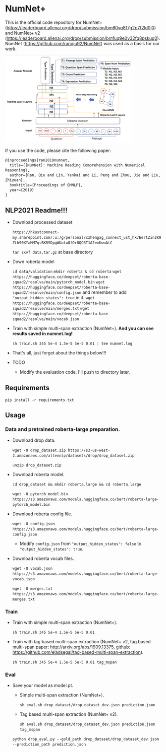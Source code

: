 # NumNet+

This is the official code repository for NumNet+ (https://leaderboard.allenai.org/drop/submission/bm60vq8f7g2p7t2ld0j0) and NumNet+ v2 (https://leaderboard.allenai.org/drop/submission/bmfuq9e0v32fq8pskug0).
NumNet (https://github.com/ranqiu92/NumNet) was used as a basis for our work.

<img src="numnet_plus_pic.png" alt="Framework" style="zoom:40%;" />

If you use the code, please cite the following paper:

```
@inproceedings{ran2019numnet,
  title={{NumNet}: Machine Reading Comprehension with Numerical Reasoning},
  author={Ran, Qiu and Lin, Yankai and Li, Peng and Zhou, Jie and Liu, Zhiyuan},
  booktitle={Proceedings of EMNLP},
  year={2019}
}
```

## NLP2021 Readme!!!

- Download processed dataset
  
  `https://hkustconnect-my.sharepoint.com/:u:/g/personal/czhengag_connect_ust_hk/EertZinzK9ZLh90XYaMM7qsBK5SDpgWUatw8fQr8QQ3T1A?e=KwoAtC`

  `tar zxvf data.tar.gz` at base directory

- Down roberta model

  `cd data/validation`
  `mkdir roberta & cd roberta`
  `wget https://huggingface.co/deepset/roberta-base-squad2/resolve/main/pytorch_model.bin`
  `wget https://huggingface.co/deepset/roberta-base-squad2/resolve/main/config.json` and remember to add `"output_hidden_states": true` in it.
  `wget https://huggingface.co/deepset/roberta-base-squad2/resolve/main/merges.txt`
  `wget https://huggingface.co/deepset/roberta-base-squad2/resolve/main/vocab.json`

- Train with simple multi-span extraction (NumNet+). **And you can see results saved in numnet.log!**

    `sh train.sh 345 5e-4 1.5e-5 5e-5 0.01 | tee numnet.log`

- That's all, just forget about the things below!!!

- TODO
  - Modify the evaluation code. I'll push to directory later.

## Requirements

`pip install -r requirements.txt`

## Usage
### Data and pretrained roberta-large preparation.
- Download drop data.
  
  `wget -O drop_dataset.zip https://s3-us-west-2.amazonaws.com/allennlp/datasets/drop/drop_dataset.zip`
  
  `unzip drop_dataset.zip`

- Download roberta model.
 
  `cd drop_dataset && mkdir roberta.large && cd roberta.large `
  
  `wget -O pytorch_model.bin https://s3.amazonaws.com/models.huggingface.co/bert/roberta-large-pytorch_model.bin`

- Download roberta config file.
  
  `wget -O config.json https://s3.amazonaws.com/models.huggingface.co/bert/roberta-large-config.json`
  - Modify `config.json` from `"output_hidden_states": false` to `"output_hidden_states": true`.
  
  
- Download roberta vocab files.
  
  `wget -O vocab.json https://s3.amazonaws.com/models.huggingface.co/bert/roberta-large-vocab.json`
  
  `wget -O merges.txt https://s3.amazonaws.com/models.huggingface.co/bert/roberta-large-merges.txt`  
  
### Train 

- Train with simple multi-span extraction (NumNet+).

    `sh train.sh 345 5e-4 1.5e-5 5e-5 0.01`
    
- Train with tag based multi-span extraction (NumNet+ v2, tag based multi-span paper: http://arxiv.org/abs/1909.13375, github: https://github.com/eladsegal/tag-based-multi-span-extraction).
    
    `sh train.sh 345 5e-4 1.5e-5 5e-5 0.01 tag_mspan`

### Eval
- Save your model as model.pt.
    
    - Simple multi-span extraction (NumNet+).
    
        `sh eval.sh drop_dataset/drop_dataset_dev.json prediction.json`
    
    - Tag based multi-span extraction (NumNet+ v2).
    
        `sh eval.sh drop_dataset/drop_dataset_dev.json prediction.json tag_mspan` 
    
    
    `python drop_eval.py --gold_path drop_dataset/drop_dataset_dev.json --prediction_path prediction.json`


